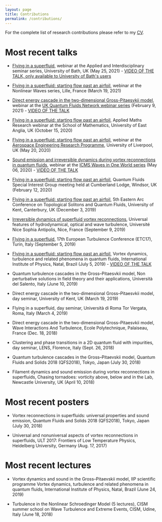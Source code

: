 ```yaml
---
layout: page
title: Contributions
permalink: /contributions/
---
```


For the complete list of research contributions please refer to my [CV](/research/assets/DavideProment_fullCV.pdf).

# Most recent talks
- [Flying in a superfluid](/research/assets/slides/210525_Bath.pdf), webinar at the Applied and Interdisciplinary seminar series, University of Bath, UK (May 25, 2021) - [VIDEO OF THE TALK, only available to University of Bath's users](https://uniofbath.cloud.panopto.eu/Panopto/Pages/Viewer.aspx?id=2dfb59a7-91d6-4112-b164-ad3300e30393)

- [Flying in a superfluid: starting flow past an airfoil](/research/assets/slides/210319_Lille.pdf), webinar at the Nonlinear Waves series, Lille, France (March 19, 2021)

- [Direct energy cascade in the two-dimensional Gross-Pitaesvkii model](/research/assets/slides/210209_QFNetwork.pdf), webinar at the [UK Quantum Fluids Network webinar series](https://uk-quantum-fluids-network.github.io/webinars/) (February 9, 2021) - [VIDEO OF THE TALK](https://youtu.be/Ti7RAIDN7Bw)

- [Flying in a superfluid: starting flow past an airfoil](/research/assets/slides/201015_UEA.pdf), Applied Maths Research webinar at the School of Mathematics, University of East Anglia, UK (October 15, 2020)

- [Flying in a superfluid: starting flow past an airfoil](/research/assets/slides/200520_Liverpool.pdf), webinar at the [Aerospace Engineering Research Programme](http://pcwww.liv.ac.uk/~cadot/Aerospace_engineering_research_programme.pdf), University of Liverpool, UK (May 20, 2020)

- [Sound emission and irreversible dynamics during vortex reconnections in quantum fluids](/research/assets/slides/200506_ICMS.pdf), webinar at the [ICMS Waves in One World series](https://sites.google.com/view/waves-ow/) (May 06, 2020) - [VIDEO OF THE TALK](https://media.ed.ac.uk/media/1_aixkfyxa)

- [Flying in a superfluid: starting flow past an airfoil](/research/assets/slides/200212_Windsor.pdf), Quantum Fluids Special Interest Group meeting held at Cumberland Lodge, Windsor, UK (February 12, 2020)

- [Flying in a superfluid: starting flow past an airfoil](/research/assets/slides/191203_Kent.pdf), 5th Eastern Arc Conference on Topological Solitons and Quantum Fluids, University of Kent, Canterbury, UK (December 3, 2019)

- [Irreversible dynamics of superfluid vortex reconnections](/research/assets/slides/190908_Nice.pdf), Universal features of hydrodynamical, optical and wave turbulence, Université Nice Sophia Antipolis, Nice, France (September 9, 2019)

- [Flying in a superfluid](/research/assets/slides/190905_Torino.pdf), 17th European Turbulence Conference (ETC17), Turin, Italy (September 5, 2019)

- [Flying in a superfluid: starting flow past an airfoil](/research/assets/slides/190705_Natal.pdf), Vortex dynamics, turbulence and related phenomena in quantum fluids, International Institute of Physics, Natal, Brazil (July 5, 2019) - [VIDEO OF THE TALK](https://youtu.be/mOpb4VeosXA)

- Quantum turbulence cascades in the Gross–Pitaesvkii model, Non perturbative solutions in field theory and their applications, Università del Salento, Italy (June 10, 2019)

- Direct energy cascade in the two-dimensional Gross–Pitaesvkii model, day seminar, University of Kent, UK (March 19, 2019)

- Flying in a superfluid, day seminar, Università di Roma Tor Vergata, Roma, Italy (March 4, 2019)

- Direct energy cascade in the two-dimensional Gross–Pitaesvkii model, Wave Interactions And Turbulence, Ecole Polytechnique, Palaiseau, France (Dec. 18, 2018)

- Clustering and phase transitions in a 2D quantum fluid with impurities, day seminar, LENS, Florence, Italy (Sept. 26, 2018)

- Quantum turbulence cascades in the Gross–Pitaevskii model, Quantum Fluids and Solids 2018 (QFS2018), Tokyo, Japan (July 30, 2018)

- Filament dynamics and sound emission during vortex reconnections in superfluids, Chasing tornadoes: vorticity above, below and in the Lab, Newcastle University, UK (April 10, 2018)


# Most recent posters
- Vortex reconnections in superfluids: universal properties and sound emission, Quantum Fluids and Solids 2018 (QFS2018), Tokyo, Japan (July 30, 2018)

- Universal and nonuniversal aspects of vortex reconnections in superfluids, ULT 2017: Frontiers of Low Temperature Physics, Heidelberg University, Germany (Aug. 17, 2017)

# Most recent lectures
- Vortex dynamics and sound in the Gross–Pitaevskii model, IIP scientific programme Vortex dynamics, turbulence and related phenomena in quantum fluids, International Institute of Physics, Natal, Brazil (June 24, 2019)

- Turbulence in the Nonlinear Schroedinger Model (5 lectures), CISM summer school on Wave Turbulence and Extreme Events, CISM, Udine, Italy (June 18, 2018)

